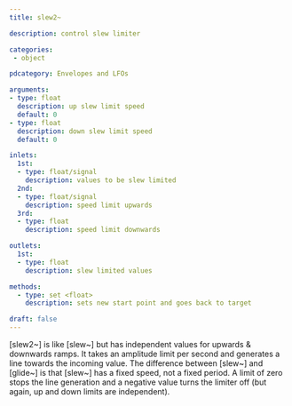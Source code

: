 ```yaml
---
title: slew2~

description: control slew limiter

categories:
 - object

pdcategory: Envelopes and LFOs

arguments:
- type: float
  description: up slew limit speed
  default: 0
- type: float
  description: down slew limit speed
  default: 0

inlets:
  1st:
  - type: float/signal
    description: values to be slew limited
  2nd:
  - type: float/signal
    description: speed limit upwards
  3rd:
  - type: float
    description: speed limit downwards 

outlets:
  1st:
  - type: float
    description: slew limited values

methods:
  - type: set <float>
    description: sets new start point and goes back to target

draft: false
---
```


[slew2~] is like [slew~] but has independent values for upwards & downwards ramps. It takes an amplitude limit per second and generates a line towards the incoming value. The difference between [slew~] and [glide~] is that [slew~] has a fixed speed, not a fixed period. A limit of zero stops the line generation and a negative value turns the limiter off (but again, up and down limits are independent).
